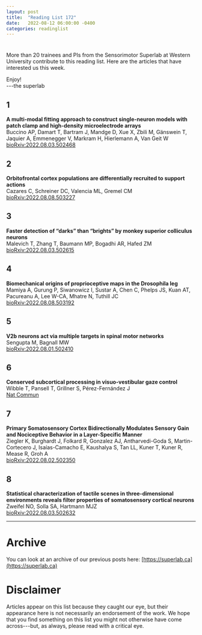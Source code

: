 ```yaml
---
layout: post
title:  "Reading List 172"
date:   2022-08-12 06:00:00 -0400
categories: readinglist
---
```


# 

More than 20 trainees and PIs from the Sensorimotor Superlab at Western University contribute to this reading list. Here are the articles that have interested us this week.

Enjoy!  
---the superlab

## 1
**A multi-modal fitting approach to construct single-neuron models with patch clamp and high-density microelectrode arrays**  
Buccino AP, Damart T, Bartram J, Mandge D, Xue X, Zbili M, Gänswein T, Jaquier A, Emmenegger V, Markram H, Hierlemann A, Van Geit W  
[bioRxiv:2022.08.03.502468](https://www.biorxiv.org/content/10.1101/2022.08.03.502468v1)

## 2
**Orbitofrontal cortex populations are differentially recruited to support actions**  
Cazares C, Schreiner DC, Valencia ML, Gremel CM  
[bioRxiv:2022.08.08.503227](https://www.biorxiv.org/content/10.1101/2022.08.08.503227v1)

## 3
**Faster detection of “darks” than “brights” by monkey superior colliculus neurons**  
Malevich T, Zhang T, Baumann MP, Bogadhi AR, Hafed ZM  
[bioRxiv:2022.08.03.502615](https://www.biorxiv.org/content/10.1101/2022.08.03.502615v1)

## 4
**Biomechanical origins of proprioceptive maps in the Drosophila leg**  
Mamiya A, Gurung P, Siwanowicz I, Sustar A, Chen C, Phelps JS, Kuan AT, Pacureanu A, Lee W-CA, Mhatre N, Tuthill JC  
[bioRxiv:2022.08.08.503192](https://www.biorxiv.org/content/10.1101/2022.08.08.503192v1)

## 5
**V2b neurons act via multiple targets in spinal motor networks**  
Sengupta M, Bagnall MW  
[bioRxiv:2022.08.01.502410](https://www.biorxiv.org/content/10.1101/2022.08.01.502410v1)

## 6
**Conserved subcortical processing in visuo-vestibular gaze control**  
Wibble T, Pansell T, Grillner S, Pérez-Fernández J  
[Nat Commun](https://www.nature.com/articles/s41467-022-32379-w)

## 7
**Primary Somatosensory Cortex Bidirectionally Modulates Sensory Gain and Nociceptive Behavior in a Layer-Specific Manner**  
Ziegler K, Burghardt J, Folkard R, Gonzalez AJ, Antharvedi-Goda S, Martin-Cortecero J, Isaías-Camacho E, Kaushalya S, Tan LL, Kuner T, Kuner R, Mease R, Groh A  
[bioRxiv:2022.08.02.502350](https://www.biorxiv.org/content/10.1101/2022.08.02.502350v1)

## 8
**Statistical characterization of tactile scenes in three-dimensional environments reveals filter properties of somatosensory cortical neurons**  
Zweifel NO, Solla SA, Hartmann MJZ  
[bioRxiv:2022.08.03.502632](https://www.biorxiv.org/content/10.1101/2022.08.03.502632v1.abstract?%3Fcollection=)


---
# Archive
You can look at an archive of our previous posts here: [https://superlab.ca](https://superlab.ca)


# Disclaimer
Articles appear on this list because they caught our eye, but their appearance here is not necessarily an endorsement of the work. We hope that you find something on this list you might not otherwise have come across---but, as always, please read with a critical eye.

